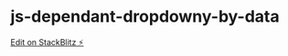 # js-dependant-dropdowny-by-data

[Edit on StackBlitz ⚡️](https://stackblitz.com/edit/js-dependant-dropdowny-by-data)